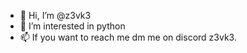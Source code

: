 - 👋 Hi, I’m @z3vk3
- 👀 I’m interested in python
- 📫 If you want to reach me dm me on discord z3vk3. 

<!---
z3vk3/z3vk3 is a ✨ special ✨ repository because its `README.md` (this file) appears on your GitHub profile.
You can click the Preview link to take a look at your changes.
--->
